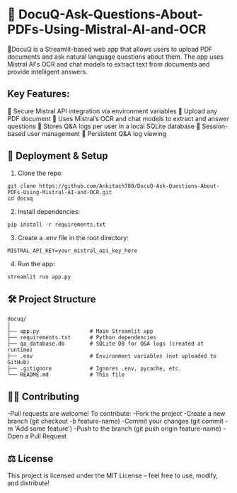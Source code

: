 # 📝 DocuQ-Ask-Questions-About-PDFs-Using-Mistral-AI-and-OCR
📄DocuQ is a Streamlit-based web app that allows users to upload PDF documents and ask natural language questions about them. The app uses Mistral AI's OCR and chat models to extract text from documents and provide intelligent answers.
## Key Features:
🔐 Secure Mistral API integration via environment variables
📄 Upload any PDF document
🤖 Uses Mistral’s OCR and chat models to extract and answer questions
🧠 Stores Q&A logs per user in a local SQLite database
👤 Session-based user management
💾 Persistent Q&A log viewing

## 🚀 Deployment & Setup
1. Clone the repo:
```
git clone https://github.com/Ankitach780/DocuQ-Ask-Questions-About-PDFs-Using-Mistral-AI-and-OCR.git
cd docuq
```
2. Install dependencies:
```
pip install -r requirements.txt
```
3. Create a .env file in the root directory:
```
MISTRAL_API_KEY=your_mistral_api_key_here
```
4. Run the app:
```
streamlit run app.py
```

## 🛠️ Project Structure
```
docuq/
│
├── app.py                # Main Streamlit app
├── requirements.txt      # Python dependencies
├── qa_database.db        # SQLite DB for Q&A logs (created at runtime)
├── .env                  # Environment variables (not uploaded to GitHub)
├── .gitignore            # Ignores .env, pycache, etc.
└── README.md             # This file
```

## 🙋‍♀️ Contributing
-Pull requests are welcome! To contribute:
-Fork the project
-Create a new branch (git checkout -b feature-name)
-Commit your changes (git commit -m 'Add some feature')
-Push to the branch (git push origin feature-name)
-Open a Pull Request

## ⚖️ License
This project is licensed under the MIT License
 – feel free to use, modify, and distribute!
